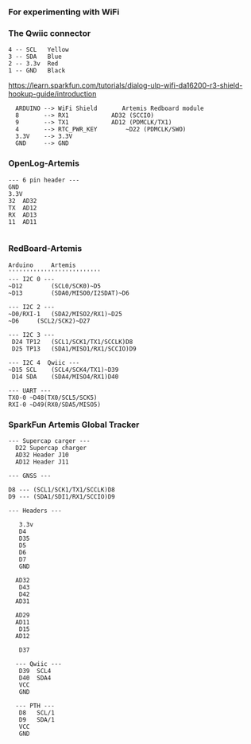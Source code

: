 ### For experimenting with WiFi

### The Qwiic connector
```
4 -- SCL   Yellow
3 -- SDA   Blue
2 -- 3.3v  Red
1 -- GND   Black
```



https://learn.sparkfun.com/tutorials/dialog-ulp-wifi-da16200-r3-shield-hookup-guide/introduction

```
  ARDUINO --> WiFi Shield		Artemis Redboard module
  8       --> RX1			 AD32 (SCCIO)
  9       --> TX1			 AD12 (PDMCLK/TX1)
  4       --> RTC_PWR_KEY		 ~D22 (PDMCLK/SWO)
  3.3V    --> 3.3V
  GND     --> GND
```

### OpenLog-Artemis
```
--- 6 pin header ---
GND
3.3V
32	AD32
TX	AD12
RX	AD13
11	AD11


```

### RedBoard-Artemis
```
Arduino		Artemis
''''''''''''''''''''''''''
--- I2C 0 ---
~D12		(SCL0/SCK0)~D5
~D13		(SDA0/MISO0/I2SDAT)~D6

--- I2C 2 ---
~D0/RXI-1	(SDA2/MISO2/RX1)~D25
~D6		(SCL2/SCK2)~D27

--- I2C 3 ---
 D24 TP12	(SCL1/SCK1/TX1/SCCLK)D8
 D25 TP13	(SDA1/MISO1/RX1/SCCIO)D9

--- I2C 4  Qwiic ---
~D15 SCL	(SCL4/SCK4/TX1)~D39
 D14 SDA	(SDA4/MISO4/RX1)D40

--- UART ---
TXO-0 ~D48(TX0/SCL5/SCK5)
RXI-0 ~D49(RX0/SDA5/MISO5)
```


### SparkFun Artemis Global Tracker
```  
--- Supercap carger ---
  D22 Supercap charger
  AD32 Header J10
  AD12 Header J11

--- GNSS ---

D8 --- (SCL1/SCK1/TX1/SCCLK)D8
D9 --- (SDA1/SDI1/RX1/SCCIO)D9

--- Headers ---
    
   3.3v
   D4
   D35
   D5
   D6
   D7
   GND
  
  AD32
   D43
   D42
  AD31
  
  AD29
  AD11
   D15
  AD12
  
   D37
  
  --- Qwiic ---
   D39  SCL4
   D40  SDA4
   VCC
   GND
  
  --- PTH ---
   D8	SCL/1
   D9	SDA/1
   VCC
   GND
```
